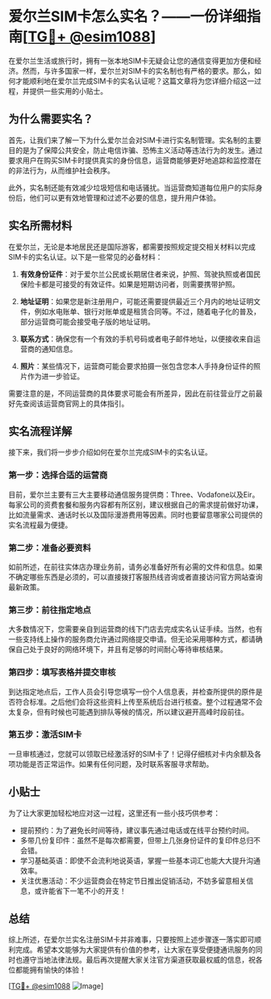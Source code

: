# 爱尔兰SIM卡怎么实名？——一份详细指南[[TG💪+ @esim1088](https://t.me/s/esim1088)]

在爱尔兰生活或旅行时，拥有一张本地SIM卡无疑会让您的通信变得更加方便和经济。然而，与许多国家一样，爱尔兰对SIM卡的实名制也有严格的要求。那么，如何才能顺利地在爱尔兰完成SIM卡的实名认证呢？这篇文章将为您详细介绍这一过程，并提供一些实用的小贴士。

## 为什么需要实名？

首先，让我们来了解一下为什么爱尔兰会对SIM卡进行实名制管理。实名制的主要目的是为了保障公共安全，防止电信诈骗、恐怖主义活动等违法行为的发生。通过要求用户在购买SIM卡时提供真实的身份信息，运营商能够更好地追踪和监控潜在的非法行为，从而维护社会秩序。

此外，实名制还能有效减少垃圾短信和电话骚扰。当运营商知道每位用户的实际身份后，他们可以更有效地管理和过滤不必要的信息，提升用户体验。

## 实名所需材料

在爱尔兰，无论是本地居民还是国际游客，都需要按照规定提交相关材料以完成SIM卡的实名认证。以下是一些常见的必备材料：

1. **有效身份证件**：对于爱尔兰公民或长期居住者来说，护照、驾驶执照或者国民保险卡都是可接受的有效证件。如果是短期访问者，则需要携带护照。
   
2. **地址证明**：如果您是新注册用户，可能还需要提供最近三个月内的地址证明文件，例如水电账单、银行对账单或是租赁合同等。不过，随着电子化的普及，部分运营商可能会接受电子版的地址证明。

3. **联系方式**：确保您有一个有效的手机号码或者电子邮件地址，以便接收来自运营商的通知信息。

4. **照片**：某些情况下，运营商可能会要求拍摄一张包含您本人手持身份证件的照片作为进一步验证。

需要注意的是，不同运营商的具体要求可能会有所差异，因此在前往营业厅之前最好先查阅该运营商官网上的具体指引。

## 实名流程详解

接下来，我们将一步步介绍如何在爱尔兰完成SIM卡的实名认证。

### 第一步：选择合适的运营商

目前，爱尔兰主要有三大主要移动通信服务提供商：Three、Vodafone以及Eir。每家公司的资费套餐和服务内容都有所区别，建议根据自己的需求提前做好功课，比如流量需求、通话时长以及国际漫游费用等因素。同时也要留意哪家公司提供的实名流程最为便捷。

### 第二步：准备必要资料

如前所述，在前往实体店办理业务前，请务必准备好所有必需的文件和信息。如果不确定哪些东西是必须的，可以直接拨打客服热线咨询或者直接访问官方网站查询最新政策。

### 第三步：前往指定地点

大多数情况下，您需要亲自到运营商的线下门店去完成实名认证手续。当然，也有一些支持线上操作的服务商允许通过网络提交申请。但无论采用哪种方式，都请确保自己处于良好的网络环境下，并且有足够的时间耐心等待审核结果。

### 第四步：填写表格并提交审核

到达指定地点后，工作人员会引导您填写一份个人信息表，并检查所提供的原件是否符合标准。之后他们会将这些资料上传至系统后台进行核查。整个过程通常不会太复杂，但有时候也可能遇到排队等候的情况，所以建议避开高峰时段前往。

### 第五步：激活SIM卡

一旦审核通过，您就可以领取已经激活好的SIM卡了！记得仔细核对卡内余额及各项功能是否正常运作。如果有任何问题，及时联系客服寻求帮助。

## 小贴士

为了让大家更加轻松地应对这一过程，这里还有一些小技巧供参考：

- 提前预约：为了避免长时间等待，建议事先通过电话或在线平台预约时间。
- 多带几份复印件：虽然不是每次都需要，但带上几张身份证件的复印件总归不会错。
- 学习基础英语：即使不会流利地说英语，掌握一些基本词汇也能大大提升沟通效率。
- 关注优惠活动：不少运营商会在特定节日推出促销活动，不妨多留意相关信息，或许能省下一笔不小的开支！

## 总结

综上所述，在爱尔兰实名注册SIM卡并非难事，只要按照上述步骤逐一落实即可顺利完成。希望本文能够为大家提供有价值的参考，让大家在享受便捷通讯服务的同时也遵守当地法律法规。最后再次提醒大家关注官方渠道获取最权威的信息，祝各位都能拥有愉快的体验！

[[TG💪+ @esim1088](https://t.me/s/esim1088) ![Image](https://i.postimg.cc/4NQfJmqS/Snipaste-2025-05-13-00-14-12.png)]